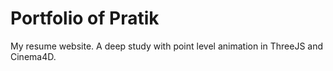 # Portfolio of Pratik
My resume website. A deep study with point level animation in ThreeJS and Cinema4D.


